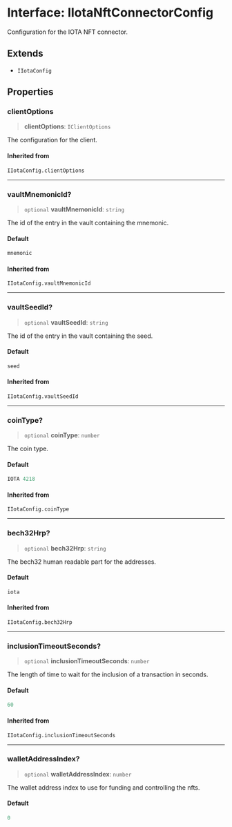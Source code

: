 # Interface: IIotaNftConnectorConfig

Configuration for the IOTA NFT connector.

## Extends

- `IIotaConfig`

## Properties

### clientOptions

> **clientOptions**: `IClientOptions`

The configuration for the client.

#### Inherited from

`IIotaConfig.clientOptions`

***

### vaultMnemonicId?

> `optional` **vaultMnemonicId**: `string`

The id of the entry in the vault containing the mnemonic.

#### Default

```ts
mnemonic
```

#### Inherited from

`IIotaConfig.vaultMnemonicId`

***

### vaultSeedId?

> `optional` **vaultSeedId**: `string`

The id of the entry in the vault containing the seed.

#### Default

```ts
seed
```

#### Inherited from

`IIotaConfig.vaultSeedId`

***

### coinType?

> `optional` **coinType**: `number`

The coin type.

#### Default

```ts
IOTA 4218
```

#### Inherited from

`IIotaConfig.coinType`

***

### bech32Hrp?

> `optional` **bech32Hrp**: `string`

The bech32 human readable part for the addresses.

#### Default

```ts
iota
```

#### Inherited from

`IIotaConfig.bech32Hrp`

***

### inclusionTimeoutSeconds?

> `optional` **inclusionTimeoutSeconds**: `number`

The length of time to wait for the inclusion of a transaction in seconds.

#### Default

```ts
60
```

#### Inherited from

`IIotaConfig.inclusionTimeoutSeconds`

***

### walletAddressIndex?

> `optional` **walletAddressIndex**: `number`

The wallet address index to use for funding and controlling the nfts.

#### Default

```ts
0
```
